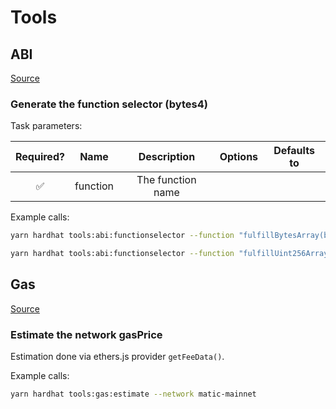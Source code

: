 # Tools

## ABI

[Source](./abi.ts)

### Generate the function selector (bytes4)

Task parameters:

| Required? |   Name   |    Description    | Options | Defaults to |
| :-------: | :------: | :---------------: | :-----: | :---------: |
|    ✅     | function | The function name |         |             |

Example calls:

```sh
yarn hardhat tools:abi:functionselector --function "fulfillBytesArray(bytes32,bytes[])"
```

```sh
yarn hardhat tools:abi:functionselector --function "fulfillUint256Array(bytes32,uint256[])"
```

## Gas

[Source](./gas.ts)

### Estimate the network gasPrice

Estimation done via ethers.js provider `getFeeData()`.

Example calls:

```sh
yarn hardhat tools:gas:estimate --network matic-mainnet
```
